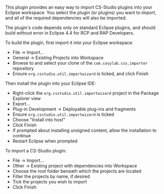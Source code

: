 This plugin provides an easy way to import CS-Studio plugins into your Eclipse workspace. You select the plugin (or plugins) you want to import, and all of the required dependencies will also be imported.

The plugin's code depends only on standard Eclipse plugins, and should build without error in Eclipse 4.4 for RCP and RAP Developers.

To build the plugin, first import it into your Eclipse workspace:

* File → Import...
* General → Existing Projects into Workspace
* Browse to and select your clone of the `com.cosylab.css.importer` repository
* Ensure `org.csstudio.util.importwizard` is ticked, and click Finish

Then install the plugin into your Eclipse IDE:

* Right-click the `org.csstudio.util.importwizard` project in the Package Explorer view
* Export...
* Plug-in Development → Deployable plug-ins and fragments
* Ensure `org.csstudio.util.importwizard` is ticked
* Choose "Install into host"
* Click Finish
* If prompted about installing unsigned content, allow the installation to continue
* Restart Eclipse when prompted

To import a CS-Studio plugin:
* File → Import...
* Other → Existing project with dependencies into Workspace
* Choose the root folder beneath which the projects are located
* Filter the projects by name, if desired
* Tick the projects you wish to import
* Click Finish
